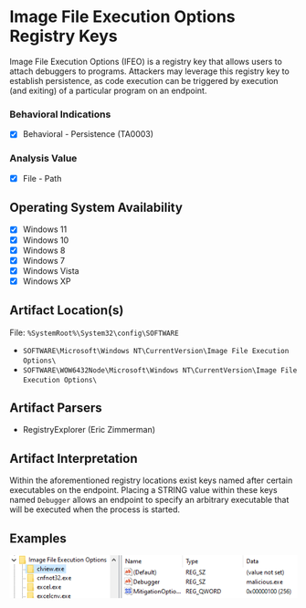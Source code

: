 # Image File Execution Options Registry Keys
Image File Execution Options (IFEO) is a registry key that allows users to attach debuggers to programs. Attackers may leverage this registry key to establish persistence, as code execution can be triggered by execution (and exiting) of a particular program on an endpoint. 

### Behavioral Indications
 - [x] Behavioral - Persistence (TA0003)

### Analysis Value
 - [x] File - Path

## Operating System Availability
 - [x] Windows 11
 - [x] Windows 10
 - [x] Windows 8
 - [x] Windows 7
 - [x] Windows Vista
 - [x] Windows XP

## Artifact Location(s)
File: `%SystemRoot%\System32\config\SOFTWARE`

- `SOFTWARE\Microsoft\Windows NT\CurrentVersion\Image File Execution Options\`
- `SOFTWARE\WOW6432Node\Microsoft\Windows NT\CurrentVersion\Image File Execution Options\`

## Artifact Parsers
 - RegistryExplorer (Eric Zimmerman)

## Artifact Interpretation
Within the aforementioned registry locations exist keys named after certain executables on the endpoint. Placing a STRING value within these keys named `Debugger` allows an endpoint to specify an arbitrary executable that will be executed when the process is started.

## Examples
![Example Image](/media/examples/ifeo.png)